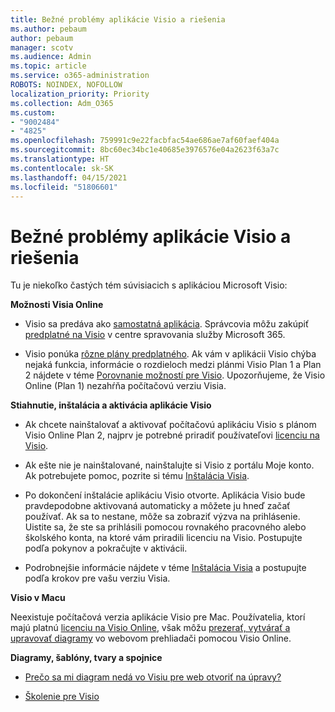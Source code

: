 ```yaml
---
title: Bežné problémy aplikácie Visio a riešenia
ms.author: pebaum
author: pebaum
manager: scotv
ms.audience: Admin
ms.topic: article
ms.service: o365-administration
ROBOTS: NOINDEX, NOFOLLOW
localization_priority: Priority
ms.collection: Adm_O365
ms.custom:
- "9002484"
- "4825"
ms.openlocfilehash: 759991c9e22facbfac54ae686ae7af60faef404a
ms.sourcegitcommit: 8bc60ec34bc1e40685e3976576e04a2623f63a7c
ms.translationtype: HT
ms.contentlocale: sk-SK
ms.lasthandoff: 04/15/2021
ms.locfileid: "51806601"
---
```

# <a name="visio-common-issues-and-resolutions"></a>Bežné problémy aplikácie Visio a riešenia

Tu je niekoľko častých tém súvisiacich s aplikáciou Microsoft Visio:

**Možnosti Visia Online**

- Visio sa predáva ako [samostatná aplikácia](https://products.office.com/visio/flowchart-software). Správcovia môžu zakúpiť [predplatné na Visio](https://docs.microsoft.com/alchemyinsights/purchase-visio-subscription) v centre spravovania služby Microsoft 365.

- Visio ponúka [rôzne plány predplatného](https://products.office.com/visio/microsoft-visio-plans-and-pricing-compare-visio-options). Ak vám v aplikácii Visio chýba nejaká funkcia, informácie o rozdieloch medzi plánmi Visio Plan 1 a Plan 2 nájdete v téme [Porovnanie možností pre Visio](https://products.office.com/visio/microsoft-visio-plans-and-pricing-compare-visio-options).  Upozorňujeme, že Visio Online (Plan 1) nezahŕňa počítačovú verziu Visia.

**Stiahnutie, inštalácia a aktivácia aplikácie Visio**

- Ak chcete nainštalovať a aktivovať počítačovú aplikáciu Visio s plánom Visio Online Plan 2, najprv je potrebné priradiť používateľovi [licenciu na Visio](https://docs.microsoft.com/microsoft-365/admin/add-users/add-users).

- Ak ešte nie je nainštalované, nainštalujte si Visio z portálu Moje konto. Ak potrebujete pomoc, pozrite si tému [Inštalácia Visia](https://support.office.com/article/f98f21e3-aa02-4827-9167-ddab5b025710).

- Po dokončení inštalácie aplikáciu Visio otvorte. Aplikácia Visio bude pravdepodobne aktivovaná automaticky a môžete ju hneď začať používať. Ak sa to nestane, môže sa zobraziť výzva na prihlásenie. Uistite sa, že ste sa prihlásili pomocou rovnakého pracovného alebo školského konta, na ktoré vám priradili licenciu na Visio. Postupujte podľa pokynov a pokračujte v aktivácii.

- Podrobnejšie informácie nájdete v téme [Inštalácia Visia](https://support.office.com/article/f98f21e3-aa02-4827-9167-ddab5b025710) a postupujte podľa krokov pre vašu verziu Visia.

**Visio v Macu**

Neexistuje počítačová verzia aplikácie Visio pre Mac. Používatelia, ktorí majú platnú [licenciu na Visio Online](https://docs.microsoft.com/microsoft-365/admin/add-users/add-users), však môžu [prezerať, vytvárať a upravovať diagramy](https://support.office.com/article/06f04845-91b8-4e8f-881f-a43c970735fc) vo webovom prehliadači pomocou Visio Online.

**Diagramy, šablóny, tvary a spojnice**

- [Prečo sa mi diagram nedá vo Visiu pre web otvoriť na úpravy?](https://support.microsoft.com/office/ea4a23d3-21d3-4878-945e-cf1be4140357)

- [Školenie pre Visio](https://support.office.com/article/visio-training-e058bcfa-1d90-4653-afc6-e84d54cf94a6)
